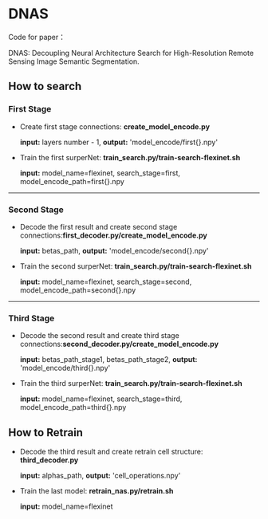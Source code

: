 # DNAS
Code for paper：

DNAS: Decoupling Neural Architecture Search for High-Resolution Remote Sensing Image Semantic Segmentation.

## How to search
### First Stage
* Create first stage connections: **create_model_encode.py**

  **input:** layers number - 1, **output:** 'model_encode/first{}.npy'


* Train the first surperNet: **train_search.py/train-search-flexinet.sh**
  
  **input:** model_name=flexinet, search_stage=first, model_encode_path=first{}.npy

---
### Second Stage
* Decode the first result and create second stage connections:**first_decoder.py/create_model_encode.py**

  **input:** betas_path, **output:** 'model_encode/second{}.npy'


* Train the second surperNet: **train_search.py/train-search-flexinet.sh**

  **input:** model_name=flexinet, search_stage=second, model_encode_path=second{}.npy
---
### Third Stage
* Decode the second result and create third stage connections:**second_decoder.py/create_model_encode.py**

  **input:** betas_path_stage1, betas_path_stage2, **output:** 'model_encode/third{}.npy'


* Train the third surperNet: **train_search.py/train-search-flexinet.sh**

  **input:** model_name=flexinet, search_stage=third, model_encode_path=third{}.npy

## How to Retrain
* Decode the third result and create retrain cell structure: **third_decoder.py**

  **input:** alphas_path, **output:** 'cell_operations.npy'
* Train the last model: **retrain_nas.py/retrain.sh**

  **input:** model_name=flexinet
